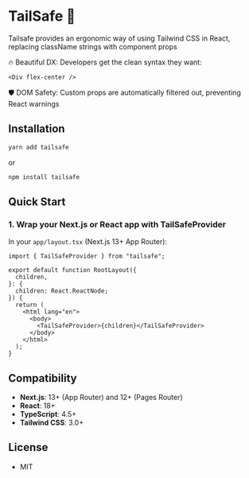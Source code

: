 # TailSafe 🦈

Tailsafe provides an ergonomic way of using Tailwind CSS in React, replacing className strings with component props

🔥 Beautiful DX: Developers get the clean syntax they want:

```tsx
<Div flex-center />
```

🛡️ DOM Safety: Custom props are automatically filtered out, preventing React warnings

## Installation

```bash
yarn add tailsafe
```

or

```bash
npm install tailsafe
```

## Quick Start

### 1. Wrap your Next.js or React app with TailSafeProvider

In your `app/layout.tsx` (Next.js 13+ App Router):

```tsx
import { TailSafeProvider } from "tailsafe";

export default function RootLayout({
  children,
}: {
  children: React.ReactNode;
}) {
  return (
    <html lang="en">
      <body>
        <TailSafeProvider>{children}</TailSafeProvider>
      </body>
    </html>
  );
}
```

## Compatibility

- **Next.js**: 13+ (App Router) and 12+ (Pages Router)
- **React**: 18+
- **TypeScript**: 4.5+
- **Tailwind CSS**: 3.0+

## License

- MIT
